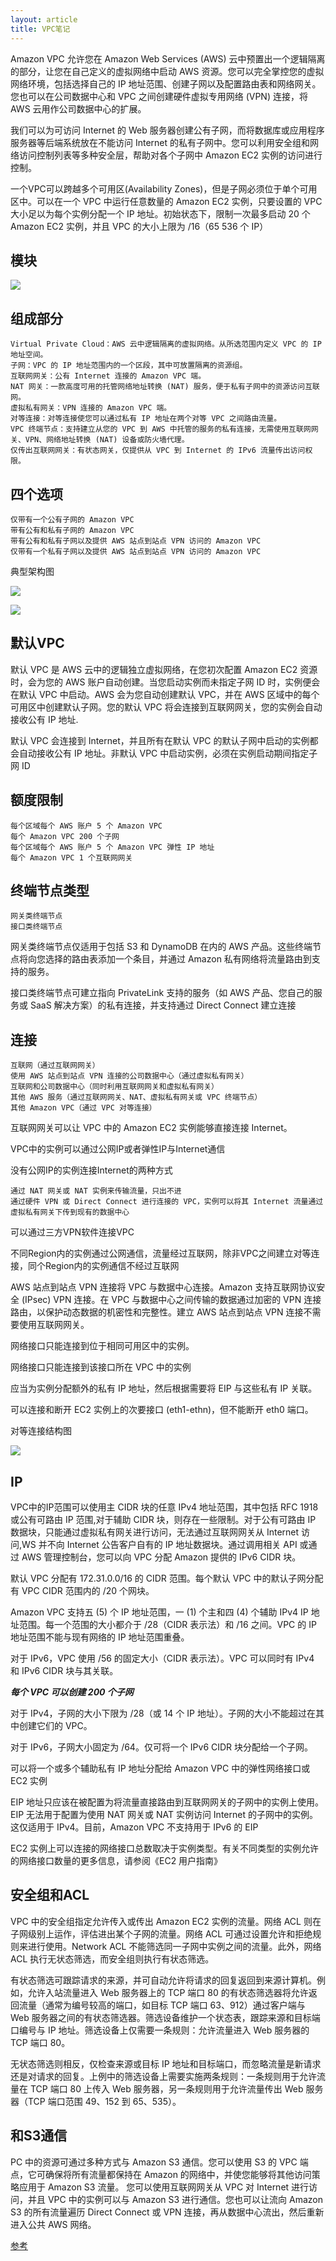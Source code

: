 ```yaml
---
layout: article
title: VPC笔记
---
```


Amazon VPC 允许您在 Amazon Web Services (AWS) 云中预置出一个逻辑隔离的部分，让您在自己定义的虚拟网络中启动 AWS 资源。您可以完全掌控您的虚拟网络环境，包括选择自己的 IP 地址范围、创建子网以及配置路由表和网络网关。您也可以在公司数据中心和 VPC 之间创建硬件虚拟专用网络 (VPN) 连接，将 AWS 云用作公司数据中心的扩展。

我们可以为可访问 Internet 的 Web 服务器创建公有子网，而将数据库或应用程序服务器等后端系统放在不能访问 Internet 的私有子网中。您可以利用安全组和网络访问控制列表等多种安全层，帮助对各个子网中 Amazon EC2 实例的访问进行控制。

一个VPC可以跨越多个可用区(Availability Zones)，但是子网必须位于单个可用区中。可以在一个 VPC 中运行任意数量的 Amazon EC2 实例，只要设置的 VPC 大小足以为每个实例分配一个 IP 地址。初始状态下，限制一次最多启动 20 个 Amazon EC2 实例，并且 VPC 的大小上限为 /16（65 536 个 IP）


## 模块


![](/images/vpc.jpg)


## 组成部分

```
Virtual Private Cloud：AWS 云中逻辑隔离的虚拟网络。从所选范围内定义 VPC 的 IP 地址空间。
子网：VPC 的 IP 地址范围内的一个区段，其中可放置隔离的资源组。
互联网网关：公有 Internet 连接的 Amazon VPC 端。
NAT 网关：一款高度可用的托管网络地址转换 (NAT) 服务，便于私有子网中的资源访问互联网。
虚拟私有网关：VPN 连接的 Amazon VPC 端。
对等连接：对等连接使您可以通过私有 IP 地址在两个对等 VPC 之间路由流量。
VPC 终端节点：支持建立从您的 VPC 到 AWS 中托管的服务的私有连接，无需使用互联网网关、VPN、网络地址转换 (NAT) 设备或防火墙代理。
仅传出互联网网关：有状态网关，仅提供从 VPC 到 Internet 的 IPv6 流量传出访问权限。
```


## 四个选项

```
仅带有一个公有子网的 Amazon VPC
带有公有和私有子网的 Amazon VPC
带有公有和私有子网以及提供 AWS 站点到站点 VPN 访问的 Amazon VPC
仅带有一个私有子网以及提供 AWS 站点到站点 VPN 访问的 Amazon VPC
```

典型架构图

![](/images/vpc-demo.jpeg)


![](/images/vpc-demo2.png)




## 默认VPC

默认 VPC 是 AWS 云中的逻辑独立虚拟网络，在您初次配置 Amazon EC2 资源时，会为您的 AWS 账户自动创建。当您启动实例而未指定子网 ID 时，实例便会在默认 VPC 中启动。AWS 会为您自动创建默认 VPC，并在 AWS 区域中的每个可用区中创建默认子网。您的默认 VPC 将会连接到互联网网关，您的实例会自动接收公有 IP 地址.

默认 VPC 会连接到 Internet，并且所有在默认 VPC 的默认子网中启动的实例都会自动接收公有 IP 地址。非默认 VPC 中启动实例，必须在实例启动期间指定子网 ID


## 额度限制

```
每个区域每个 AWS 账户 5 个 Amazon VPC
每个 Amazon VPC 200 个子网
每个区域每个 AWS 账户 5 个 Amazon VPC 弹性 IP 地址
每个 Amazon VPC 1 个互联网网关
```


## 终端节点类型

```
网关类终端节点
接口类终端节点
```

网关类终端节点仅适用于包括 S3 和 DynamoDB 在内的 AWS 产品。这些终端节点将向您选择的路由表添加一个条目，并通过 Amazon 私有网络将流量路由到支持的服务。

接口类终端节点可建立指向 PrivateLink 支持的服务（如 AWS 产品、您自己的服务或 SaaS 解决方案）的私有连接，并支持通过 Direct Connect 建立连接


## 连接

```
互联网（通过互联网网关）
使用 AWS 站点到站点 VPN 连接的公司数据中心（通过虚拟私有网关）
互联网和公司数据中心（同时利用互联网网关和虚拟私有网关）
其他 AWS 服务（通过互联网网关、NAT、虚拟私有网关或 VPC 终端节点）
其他 Amazon VPC（通过 VPC 对等连接）
```

互联网网关可以让 VPC 中的 Amazon EC2 实例能够直接连接 Internet。

VPC中的实例可以通过公网IP或者弹性IP与Internet通信

没有公网IP的实例连接Internet的两种方式

```
通过 NAT 网关或 NAT 实例来传输流量，只出不进
通过硬件 VPN 或 Direct Connect 进行连接的 VPC，实例可以将其 Internet 流量通过虚拟私有网关下传到现有的数据中心
```

可以通过三方VPN软件连接VPC

不同Region内的实例通过公网通信，流量经过互联网，除非VPC之间建立对等连接，同个Region内的实例通信不经过互联网

AWS 站点到站点 VPN 连接将 VPC 与数据中心连接。Amazon 支持互联网协议安全 (IPsec) VPN 连接。在 VPC 与数据中心之间传输的数据通过加密的 VPN 连接路由，以保护动态数据的机密性和完整性。建立 AWS 站点到站点 VPN 连接不需要使用互联网网关。

网络接口只能连接到位于相同可用区中的实例。

网络接口只能连接到该接口所在 VPC 中的实例

应当为实例分配额外的私有 IP 地址，然后根据需要将 EIP 与这些私有 IP 关联。

可以连接和断开 EC2 实例上的次要接口 (eth1-ethn)，但不能断开 eth0 端口。


对等连接结构图

![](/images/peering.png)




## IP

VPC中的IP范围可以使用主 CIDR 块的任意 IPv4 地址范围，其中包括 RFC 1918 或公有可路由 IP 范围,对于辅助 CIDR 块，则存在一些限制。对于公有可路由 IP 数据块，只能通过虚拟私有网关进行访问，无法通过互联网网关从 Internet 访问,WS 并不向 Internet 公告客户自有的 IP 地址数据块。通过调用相关 API 或通过 AWS 管理控制台，您可以向 VPC 分配 Amazon 提供的 IPv6 CIDR 块。

默认 VPC 分配有 172.31.0.0/16 的 CIDR 范围。每个默认 VPC 中的默认子网分配有 VPC CIDR 范围内的 /20 个网块。 

Amazon VPC 支持五 (5) 个 IP 地址范围，一 (1) 个主和四 (4) 个辅助 IPv4 IP 地址范围。每一个范围的大小都介于 /28（CIDR 表示法）和 /16 之间。VPC 的 IP 地址范围不能与现有网络的 IP 地址范围重叠。

对于 IPv6，VPC 使用 /56 的固定大小（CIDR 表示法）。VPC 可以同时有 IPv4 和 IPv6 CIDR 块与其关联。

***每个 VPC 可以创建 200 个子网***

对于 IPv4，子网的大小下限为 /28（或 14 个 IP 地址）。子网的大小不能超过在其中创建它们的 VPC。

对于 IPv6，子网大小固定为 /64。仅可将一个 IPv6 CIDR 块分配给一个子网。

可以将一个或多个辅助私有 IP 地址分配给 Amazon VPC 中的弹性网络接口或 EC2 实例

EIP 地址只应该在被配置为将流量直接路由到互联网网关的子网中的实例上使用。EIP 无法用于配置为使用 NAT 网关或 NAT 实例访问 Internet 的子网中的实例。这仅适用于 IPv4。目前，Amazon VPC 不支持用于 IPv6 的 EIP

EC2 实例上可以连接的网络接口总数取决于实例类型。有关不同类型的实例允许的网络接口数量的更多信息，请参阅《EC2 用户指南》


## 安全组和ACL

VPC 中的安全组指定允许传入或传出 Amazon EC2 实例的流量。网络 ACL 则在子网级别上运作，评估进出某个子网的流量。网络 ACL 可通过设置允许和拒绝规则来进行使用。Network ACL 不能筛选同一子网中实例之间的流量。此外，网络 ACL 执行无状态筛选，而安全组则执行有状态筛选。

有状态筛选可跟踪请求的来源，并可自动允许将请求的回复返回到来源计算机。例如，允许入站流量进入 Web 服务器上的 TCP 端口 80 的有状态筛选器将允许返回流量（通常为编号较高的端口，如目标 TCP 端口 63、912）通过客户端与 Web 服务器之间的有状态筛选器。筛选设备维护一个状态表，跟踪来源和目标端口编号与 IP 地址。筛选设备上仅需要一条规则：允许流量进入 Web 服务器的 TCP 端口 80。

无状态筛选则相反，仅检查来源或目标 IP 地址和目标端口，而忽略流量是新请求还是对请求的回复。上例中的筛选设备上需要实施两条规则：一条规则用于允许流量在 TCP 端口 80 上传入 Web 服务器，另一条规则用于允许流量传出 Web 服务器（TCP 端口范围 49、152 到 65、535）。


## 和S3通信

PC 中的资源可通过多种方式与 Amazon S3 通信。您可以使用 S3 的 VPC 端点，它可确保将所有流量都保持在 Amazon 的网络中，并使您能够将其他访问策略应用于 Amazon S3 流量。
您可以使用互联网网关从 VPC 对 Internet 进行访问，并且 VPC 中的实例可以与 Amazon S3 进行通信。您也可以让流向 Amazon S3 的所有流量遍历 Direct Connect 或 VPN 连接，再从数据中心流出，然后重新进入公共 AWS 网络。




[参考](https://amazonaws-china.com/cn/vpc/faqs/?nc1=h_ls)